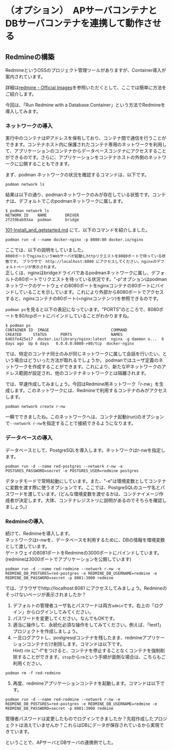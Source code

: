 # （オプション）　APサーバコンテナとDBサーバコンテナを連携して動作させる

## Redmineの構築
RedmineというOSSのプロジェクト管理ツールがありますが、Container導入が案内されています。

詳細は[redmine - Official Images](https://hub.docker.com/_/redmine)を参照いただくとして、ここでは簡単に方法をご紹介します。

今回は、「Run Redmine with a Database Container」という方法でRedmineを導入してみます。

### ネットワークの導入
実行中のコンテナはIPアドレスを保有しており、コンテナ間で通信を行うことができます。コンテナホスト内に保護されたコンテナ専用のネットワークを利用して、アプリケーションのコンテナからデータベースコンテナにアクセスすることができるのです。さらに、アプリケーションをコンテナホストの外側のネットワークに公開することもできます。

まず、podman ネットワークの状況を確認するコマンドは、以下です。
```
podman network ls
```
結果は以下の通り、podmanネットワークのみが存在している状態です。コンテナは、デフォルトでこのpodmanネットワークに属します。
```
$ podman network ls
NETWORK ID    NAME        DRIVER
2f259bab93aa  podman      bridge
```

[101-Install_and_getstarted.md](./101-Install_and_getstarted.md) にて、以下のコマンドを紹介しました。
```
podman run -d --name docker-nginx -p 8080:80 docker.io/nginx
```
ここでは、以下の説明をしていました。<br/>
`8080ポートでnginxというWebサーバが起動しhttpリクエストを8080ポートで待っている状態です。 ブラウザで　http://localhost:8080 にアクセスしてください。nginxのデフォルトページが表示されます。`<br/>
正しくは、nginxはbridgeドライバであるpodmanネットワークに属し、デフォルトの80ポートでリクエストを待っている状況です。"-p"オプションはpodman ネットワークのゲートウェイの8080ポートをnginxコンテナの80ポートにバインドしていることを示しています。これにより外部から8080ポートでアクセスすると、nginxコンテナの80ポート(=nginxコンテンツ)を参照できるのです。

`podman ps`を見ると以下の表記になっています。"PORTS"のところで、8080ポートを80/tcpポートにバインドしていることがわかりますね。
```
$ podman ps
CONTAINER ID  IMAGE                           COMMAND               CREATED     STATUS      PORTS                 NAMES
6465fe425e17  docker.io/library/nginx:latest  nginx -g daemon o...  6 days ago  Up 6 days   0.0.0.0:8080->80/tcp  docker-nginx
```

では、特定のコンテナ同士のみが同じネットワークに属して会話を行いたい、という場合はどういった方法が取れるでしょうか。
podmanではユーザ定義のネットワークを作成することができます。これにより、新たなIPネットワークのアドレス範囲が設定され、他のコンテナネットワークとは隔離されます。

では、早速作成してみましょう。今回はRedmine用ネットワーク「r-nw」を生成します。このネットワークには、Redmineで利用するコンテナのみがアクセスします。
```
podman network create r-nw
```

一瞬でできましたね。このネットワークへは、コンテナ起動(run)のオプションで`--network r-nw`を指定することで接続できるようになります。

### データベースの導入
データベースとして、PostgreSQLを導入します。ネットワークはr-nwを指定します。
```
podman run -d --name red-postgres --network r-nw -e POSTGRES_PASSWORD=secret -e POSTGRES_USER=redmine postgres
```
デタッチモードで常時起動にしています。また、"-e"は環境変数としてコンテナに変数を渡す際に使うオプションです。ここでは、PostgreSQLのユーザ名とパスワードを渡しています。(どんな環境変数を渡せるかは、コンテナイメージ作成者が決定します。大体、コンテナレジストリに説明があるのでそちらを確認しましょう。)

### Redmineの導入
続けて、Redmineを導入します。<br/>
ネットワークはr-nwを、データベースを利用するために、DBの情報を環境変数として渡しています。<br/>
ゲートウェイの8081ポートをRedmineの3000ポートにバインドしています。(redmineは3000ポートでアプリケーションを公開しています)
```
podman run -d --name red-redmine --network r-nw -e REDMINE_DB_POSTGRES=red-postgres -e REDMINE_DB_USERNAME=redmine -e REDMINE_DB_PASSWORD=secret -p 8081:3000 redmine
```

では、ブラウザでhttp://localhost:8081 にアクセスしてみましょう。Redmineのそっけないページが表示されましたか？
1. デフォルトの管理者ユーザ名とパスワードは両方`admin`です。右上の「ログイン」からログインしてみてください。
2. パスワードを変更してください。なんでもOKです。
3. 適当に操作して、永続化必須な操作をしてみてください。例えば、「test1」プロジェクトを作成しましょう。
4. 一旦ログアウトし、postgresqlコンテナを残したまま、redmineアプリケーションコンテナだけ削除します。コマンドは以下です。<br/>
Hint) rm に"-f"をつけると、コンテナを停止することなくコンテナを強制削除することができます。`stop`から`rm`という手順が面倒な場合は、こちらもご利用ください。

```
podman rm -f red-redmine
```

5. 再度、redmineアプリケーションコンテナを起動します。コマンドは以下です。
```
podman run -d --name red-redmine --network r-nw -e REDMINE_DB_POSTGRES=red-postgres -e REDMINE_DB_USERNAME=redmine -e REDMINE_DB_PASSWORD=secret -p 8081:3000 redmine
```

管理者パスワードは変更したものでログインできましたか？先程作成したプロジェクトは消えていませんか？これらはDBにデータが保存されているから実現できています。

ということで、APサーバとDBサーバの連携例でした。

